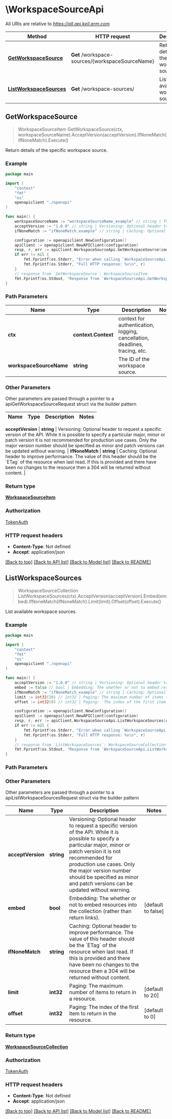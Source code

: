 # \WorkspaceSourceApi

All URIs are relative to *https://all.api.keil.arm.com*

Method | HTTP request | Description
------------- | ------------- | -------------
[**GetWorkspaceSource**](WorkspaceSourceApi.md#GetWorkspaceSource) | **Get** /workspace-sources/{workspaceSourceName} | Return details of the specific workspace source.
[**ListWorkspaceSources**](WorkspaceSourceApi.md#ListWorkspaceSources) | **Get** /workspace-sources/ | List available workspace sources.



## GetWorkspaceSource

> WorkspaceSourceItem GetWorkspaceSource(ctx, workspaceSourceName).AcceptVersion(acceptVersion).IfNoneMatch(ifNoneMatch).Execute()

Return details of the specific workspace source.



### Example

```go
package main

import (
    "context"
    "fmt"
    "os"
    openapiclient "./openapi"
)

func main() {
    workspaceSourceName := "workspaceSourceName_example" // string | The ID of the workspace source.
    acceptVersion := "1.0.0" // string | Versioning: Optional header to request a specific version of the API. While it is possible to specify a particular major, minor or patch version it is not recommended for production use cases. Only the major version number should be specified as minor and patch versions can be updated without warning. (optional)
    ifNoneMatch := "ifNoneMatch_example" // string | Caching: Optional header to improve performance. The value of this header should be the `ETag` of the resource when last read. If this is provided and there have been no changes to the resource then a 304 will be returned without content. (optional)

    configuration := openapiclient.NewConfiguration()
    apiClient := openapiclient.NewAPIClient(configuration)
    resp, r, err := apiClient.WorkspaceSourceApi.GetWorkspaceSource(context.Background(), workspaceSourceName).AcceptVersion(acceptVersion).IfNoneMatch(ifNoneMatch).Execute()
    if err != nil {
        fmt.Fprintf(os.Stderr, "Error when calling `WorkspaceSourceApi.GetWorkspaceSource``: %v\n", err)
        fmt.Fprintf(os.Stderr, "Full HTTP response: %v\n", r)
    }
    // response from `GetWorkspaceSource`: WorkspaceSourceItem
    fmt.Fprintf(os.Stdout, "Response from `WorkspaceSourceApi.GetWorkspaceSource`: %v\n", resp)
}
```

### Path Parameters


Name | Type | Description  | Notes
------------- | ------------- | ------------- | -------------
**ctx** | **context.Context** | context for authentication, logging, cancellation, deadlines, tracing, etc.
**workspaceSourceName** | **string** | The ID of the workspace source. | 

### Other Parameters

Other parameters are passed through a pointer to a apiGetWorkspaceSourceRequest struct via the builder pattern


Name | Type | Description  | Notes
------------- | ------------- | ------------- | -------------

 **acceptVersion** | **string** | Versioning: Optional header to request a specific version of the API. While it is possible to specify a particular major, minor or patch version it is not recommended for production use cases. Only the major version number should be specified as minor and patch versions can be updated without warning. | 
 **ifNoneMatch** | **string** | Caching: Optional header to improve performance. The value of this header should be the &#x60;ETag&#x60; of the resource when last read. If this is provided and there have been no changes to the resource then a 304 will be returned without content. | 

### Return type

[**WorkspaceSourceItem**](WorkspaceSourceItem.md)

### Authorization

[TokenAuth](../README.md#TokenAuth)

### HTTP request headers

- **Content-Type**: Not defined
- **Accept**: application/json

[[Back to top]](#) [[Back to API list]](../README.md#documentation-for-api-endpoints)
[[Back to Model list]](../README.md#documentation-for-models)
[[Back to README]](../README.md)


## ListWorkspaceSources

> WorkspaceSourceCollection ListWorkspaceSources(ctx).AcceptVersion(acceptVersion).Embed(embed).IfNoneMatch(ifNoneMatch).Limit(limit).Offset(offset).Execute()

List available workspace sources.



### Example

```go
package main

import (
    "context"
    "fmt"
    "os"
    openapiclient "./openapi"
)

func main() {
    acceptVersion := "1.0.0" // string | Versioning: Optional header to request a specific version of the API. While it is possible to specify a particular major, minor or patch version it is not recommended for production use cases. Only the major version number should be specified as minor and patch versions can be updated without warning. (optional)
    embed := false // bool | Embedding: The whether or not to embed resources into the collection (rather than return links). (optional) (default to false)
    ifNoneMatch := "ifNoneMatch_example" // string | Caching: Optional header to improve performance. The value of this header should be the `ETag` of the resource when last read. If this is provided and there have been no changes to the resource then a 304 will be returned without content. (optional)
    limit := int32(20) // int32 | Paging: The maximum number of items to return in a resource. (optional) (default to 20)
    offset := int32(0) // int32 | Paging:  The index of the first item to return in the resource. (optional) (default to 0)

    configuration := openapiclient.NewConfiguration()
    apiClient := openapiclient.NewAPIClient(configuration)
    resp, r, err := apiClient.WorkspaceSourceApi.ListWorkspaceSources(context.Background()).AcceptVersion(acceptVersion).Embed(embed).IfNoneMatch(ifNoneMatch).Limit(limit).Offset(offset).Execute()
    if err != nil {
        fmt.Fprintf(os.Stderr, "Error when calling `WorkspaceSourceApi.ListWorkspaceSources``: %v\n", err)
        fmt.Fprintf(os.Stderr, "Full HTTP response: %v\n", r)
    }
    // response from `ListWorkspaceSources`: WorkspaceSourceCollection
    fmt.Fprintf(os.Stdout, "Response from `WorkspaceSourceApi.ListWorkspaceSources`: %v\n", resp)
}
```

### Path Parameters



### Other Parameters

Other parameters are passed through a pointer to a apiListWorkspaceSourcesRequest struct via the builder pattern


Name | Type | Description  | Notes
------------- | ------------- | ------------- | -------------
 **acceptVersion** | **string** | Versioning: Optional header to request a specific version of the API. While it is possible to specify a particular major, minor or patch version it is not recommended for production use cases. Only the major version number should be specified as minor and patch versions can be updated without warning. | 
 **embed** | **bool** | Embedding: The whether or not to embed resources into the collection (rather than return links). | [default to false]
 **ifNoneMatch** | **string** | Caching: Optional header to improve performance. The value of this header should be the &#x60;ETag&#x60; of the resource when last read. If this is provided and there have been no changes to the resource then a 304 will be returned without content. | 
 **limit** | **int32** | Paging: The maximum number of items to return in a resource. | [default to 20]
 **offset** | **int32** | Paging:  The index of the first item to return in the resource. | [default to 0]

### Return type

[**WorkspaceSourceCollection**](WorkspaceSourceCollection.md)

### Authorization

[TokenAuth](../README.md#TokenAuth)

### HTTP request headers

- **Content-Type**: Not defined
- **Accept**: application/json

[[Back to top]](#) [[Back to API list]](../README.md#documentation-for-api-endpoints)
[[Back to Model list]](../README.md#documentation-for-models)
[[Back to README]](../README.md)

